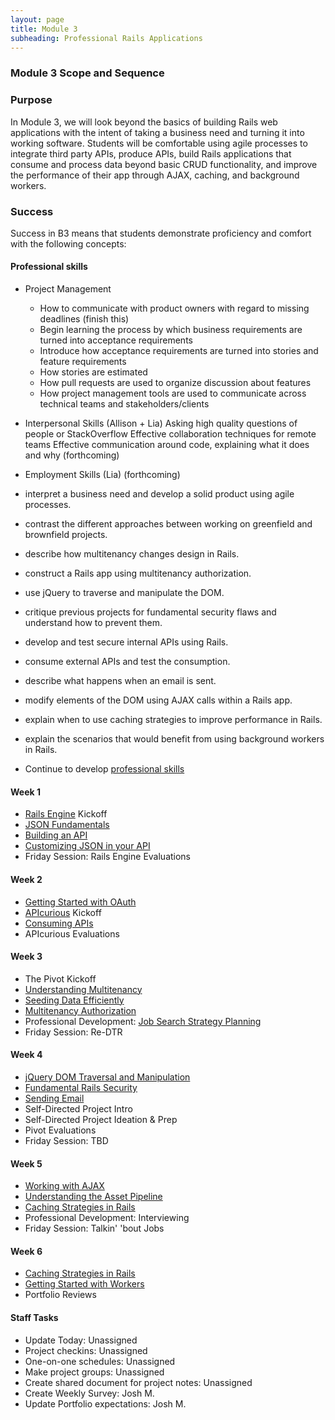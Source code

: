 ```yaml
---
layout: page
title: Module 3
subheading: Professional Rails Applications
---
```


### Module 3 Scope and Sequence

### Purpose

In Module 3, we will look beyond the basics of building Rails web applications with the intent of taking a business need and turning it into working software. Students will be comfortable using agile processes to integrate third party APIs, produce APIs, build Rails applications that consume and process data beyond basic CRUD functionality, and improve the performance of their app through AJAX, caching, and background workers.

### Success

Success in B3 means that students demonstrate proficiency and comfort with the following concepts:

#### Professional skills

* Project Management
  * How to communicate with product owners with regard to missing deadlines (finish this) 
  * Begin learning the process by which business requirements are turned into acceptance requirements
  * Introduce how acceptance requirements are turned into stories and feature requirements
  * How stories are estimated
  * How pull requests are used to organize discussion about features
  * How project management tools are used to communicate across technical teams and stakeholders/clients
* Interpersonal Skills (Allison + Lia)
Asking high quality questions of people or StackOverflow
Effective collaboration techniques for remote teams
Effective communication around code, explaining what it does and why
(forthcoming)
* Employment Skills (Lia)
(forthcoming)


* interpret a business need and develop a solid product using agile processes.
* contrast the different approaches between working on greenfield and brownfield projects.
* describe how multitenancy changes design in Rails.
* construct a Rails app using multitenancy authorization.
* use jQuery to traverse and manipulate the DOM.
* critique previous projects for fundamental security flaws and understand how to prevent them.
* develop and test secure internal APIs using Rails.
* consume external APIs and test the consumption.
* describe what happens when an email is sent.
* modify elements of the DOM using AJAX calls within a Rails app.
* explain when to use caching strategies to improve performance in Rails.
* explain the scenarios that would benefit from using background workers in Rails.
* Continue to develop [professional skills](lessons/https://gist.github.com/anonymous/79b0a5b97847a6cdb57caf1f4abad508)



#### Week 1

* [Rails Engine](projects/rails_engine) Kickoff
* [JSON Fundamentals](lessons/json_fundementals)
* [Building an API](lessons/building_an_api)
* [Customizing JSON in your API](lessons/customizing_json_in_your_api)
* Friday Session: Rails Engine Evaluations

#### Week 2

* [Getting Started with OAuth](lessons/getting_started_with_oauth)
* [APIcurious](projects/apicurious) Kickoff
* [Consuming APIs](lessons/testing_against_third_party_apis)
* APIcurious Evaluations

#### Week 3

* The Pivot Kickoff
* [Understanding Multitenancy](lessons/understanding_multitenancy)
* [Seeding Data Efficiently](lessons/seeding_data_efficiently)
* [Multitenancy Authorization](lessons/multitenancy_authorization)
* Professional Development: [Job Search Strategy Planning](https://github.com/turingschool/professional_skills/blob/master/job_search_strategy.md)
* Friday Session: Re-DTR

#### Week 4

* [jQuery DOM Traversal and Manipulation](lessons/jquery_dom_traversal_and_manipulation)
* [Fundamental Rails Security](lessons/fundamental_rails_security)
* [Sending Email](lessons/sending_email_sendgrid)
* Self-Directed Project Intro
* Self-Directed Project Ideation & Prep
* Pivot Evaluations
* Friday Session: TBD

#### Week 5

* [Working with AJAX](lessons/getting_started_with_ajax)
* [Understanding the Asset Pipeline](lessons/understanding_the_asset_pipeline)
* [Caching Strategies in Rails](lessons/caching_in_rails)
* Professional Development: Interviewing
* Friday Session: Talkin' 'bout Jobs

#### Week 6

* [Caching Strategies in Rails](lessons/caching_in_rails)
* [Getting Started with Workers](lessons/intro_to_background_workers)
* Portfolio Reviews


#### Staff Tasks

* Update Today: Unassigned
* Project checkins: Unassigned
* One-on-one schedules: Unassigned
* Make project groups: Unassigned
* Create shared document for project notes: Unassigned
* Create Weekly Survey: Josh M.
* Update Portfolio expectations: Josh M.
